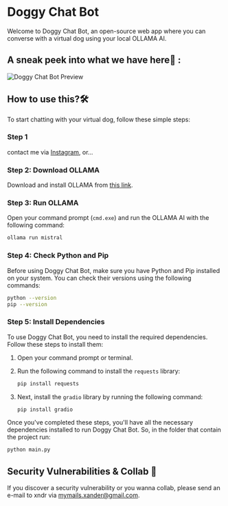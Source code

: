 # Doggy Chat Bot

Welcome to Doggy Chat Bot, an open-source web app where you can converse with a virtual dog using your local OLLAMA AI.

## A sneak peek into what we have here🙈 :
![Doggy Chat Bot Preview](https://github.com/xndrgit/dog-ai-openchat-ollama/assets/115892862/fd194dc7-0306-4a6b-88d7-3e553da2831b)

## How to use this?🛠
To start chatting with your virtual dog, follow these simple steps:

### Step 1
contact me via [Instagram](https://www.instagram.com/xndr.ig/), or...

### Step 2: Download OLLAMA

Download and install OLLAMA from [this link](https://ollama.com/download).

### Step 3: Run OLLAMA

Open your command prompt (`cmd.exe`) and run the OLLAMA AI with the following command:

```bash
ollama run mistral
```
### Step 4: Check Python and Pip

Before using Doggy Chat Bot, make sure you have Python and Pip installed on your system. You can check their versions using the following commands:

```bash
python --version
pip --version
```

### Step 5: Install Dependencies

To use Doggy Chat Bot, you need to install the required dependencies. Follow these steps to install them:

1. Open your command prompt or terminal.
2. Run the following command to install the `requests` library:

    ```bash
    pip install requests
    ```

3. Next, install the `gradio` library by running the following command:

    ```bash
    pip install gradio
    ```

Once you've completed these steps, you'll have all the necessary dependencies installed to run Doggy Chat Bot. So, in the folder that contain the project run:
```bash
python main.py
```

## Security Vulnerabilities & Collab 💌
If you discover a security vulnerability or you wanna collab, please send an e-mail to xndr via [mymails.xander@gmail.com](mailto:mymails.xander@gmail.com).


    
   

